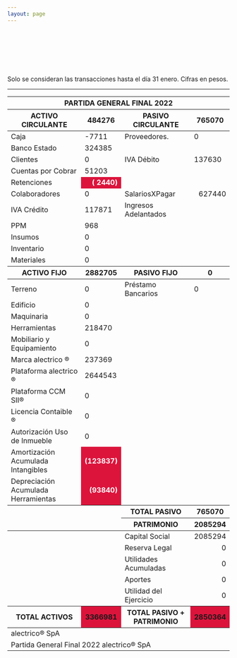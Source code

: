```yaml
--- 
layout: page
--- 
```




<br> <br> <br> <br> <br> <br> 
Solo se consideran las transacciones hasta el día 31	enero.
Cifras en pesos.
<table>
<thead> <th colspan='6'> PARTIDA GENERAL FINAL 2022 </th> </thead> 
<thead> <th>  ACTIVO CIRCULANTE </th> <th> 484276</th>
<th > PASIVO CIRCULANTE </th> <th>765070</th> </thead>
<tbody>
<tr> <td> Caja </td> <td>-7711</td> <td> Proveedores. </td> <td> 0</td> </tr>
<tr> <td> Banco Estado </td> <td>324385</td></tr>
<tr> <td> Clientes </td> <td>0</td> <td>  IVA Débito </td> <td>137630</td> </tr>
<tr> <td> Cuentas por Cobrar </td> <td>51203</td></tr>
<tr> <td> Retenciones </td> <td align='right' style='font-weight:bold; color: white; background-color: crimson'>(  2440)</td> </tr> 
<tr> <td> Colaboradores </td> <td> 0</td> 
<td> SalariosXPagar </td> <td align='right'> 627440</td></tr> 
<tr> <td> IVA Crédito </td><td>117871</td> 
<td> Ingresos Adelantados </td> </tr>
<tr> <td> PPM </td> <td>968</td></tr> 
<tr> <td> Insumos</td> <td>0</td> </tr>
<tr> <td> Inventario </td>
<td>0</td> </tr>
<tr> <td> Materiales </td>
<td>0</td> </tr>
<thead> <th> ACTIVO FIJO </th> <th>2882705</th> 
<th> PASIVO FIJO </th> <th>0</th>  </thead> 
<tr> <td> Terreno </td> <td>0</td> 
<td> Préstamo Bancarios </td> <td>0</td> </tr>
<tr><td> Edificio </td> <td>0</td> </tr>
<tr><td> Maquinaria </td> <td>0</td> <td colspan='2'> </td> </tr>
<tr><td> Herramientas </td> <td>218470</td> <td colspan='2'> </td> </tr>
<tr><td> Mobiliario y Equipamiento </td><td> 0 </td> <td colspan='2'> </td> </tr>
<tr><td> Marca alectrico ® </td> <td>237369</td> <td colspan='2'> </td> </tr>
<tr><td> Plataforma alectrico ® </td> <td>2644543</td> <td colspan='2'> </td> </tr>
<tr><td> Plataforma CCM SII® </td> <td>0</td> <td colspan='2'> </td> </tr>
<tr><td> Licencia Contaible ®  </td> <td>0</td> <td colspan='2'> </td> </tr>
<tr><td> Autorización Uso de Inmueble </td> <td>0</td> <td colspan='2'> </td> </tr>
<tr><td> Amortización Acumulada Intangibles </td> <td align='right' style='font-weight:bold; color: white; background-color: crimson'>(123837)</td> <td colspan='2'> </td> </tr>
<tr><td> Depreciación Acumulada Herramientas </td> <td align='right' style='font-weight:bold; color: white; background-color: crimson'>(93840)</td><td colspan='2'> </td> </tr>
<thead> <td> </td> <td> </td> <th> TOTAL PASIVO </th> <th> 765070</th></thead>
<thead> <td> </td> <td> </td> <th> PATRIMONIO </th> <th>2085294</th> </thead><tr> <td colspan='2'></td> <td> Capital Social </td><td align='right'> 2085294</td> </tr>
<tr> <td colspan='2'></td> <td> Reserva Legal </td> <td align='right' >0</td> </tr>
<tr> <td colspan='2'></td> <td> Utilidades Acumuladas </td> <td align='right' >0</td> </tr>
<tr> <td colspan='2'></td> <td> Aportes </td> <td align='right' >0</td> </tr>
<tr> <td colspan='2'></td> <td> Utilidad del Ejercicio </td><td align='right'>0</td> </tr>
<thead><th>TOTAL ACTIVOS</th><th style='background-color: crimson'>3366981</th><th>TOTAL PASIVO + PATRIMONIO</th><th style='background-color: crimson'>2850364</th></thead>
<tr><td colspan='8'> alectrico® SpA </td> </tr>
<tr><td colspan='8'> Partida General Final 2022 alectrico® SpA</td></tr>
<tr> <hr> </tr>
</tbody>
</table>
